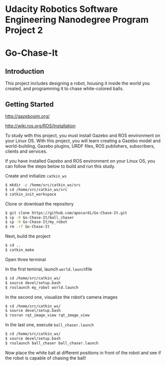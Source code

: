 # Udacity Robotics Software Engineering Nanodegree Program Project 2
# Go-Chase-It

## Introduction
This project includes designing a robot, housing it inside the world you created, and programming it to chase white-colored balls.

## Getting Started

http://gazebosim.org/

http://wiki.ros.org/ROS/Installation

To study with this project, you must install Gazebo and ROS environment on your Linux OS. With this project, you will learn creating a Gazebo model and world-building, Gazebo plugins, URDF files, ROS publishers, subscribers, clients and services.


If you have installed Gazebo and ROS environment on your Linux OS, you can follow the steps below to build and run this study.

Create and initialize ```catkin_ws```

```bash
$ mkdir -p /home/src/catkin_ws/src 
$ cd /home/src/catkin_ws/src
$ catkin_init_workspace
```
Clone or download the repository

```bash
$ git clone https://github.com/apocardi/Go-Chase-It.git
$ cp -R Go-Chase-It/ball_chaser
$ cp -R Go-Chase-It/my_robot
$ rm -rf Go-Chase-It
```

Next, build the project

```bash
$ cd ..
$ catkin_make
```
Open three terminal

In the first teminal, launch ```world.launch```file

```bash
$ cd /home/src/catkin_ws/
$ source devel/setup.bash
$ roslaunch my_robot world.launch
```
In the second one, visualize the robot’s camera images

```bash
$ cd /home/src/catkin_ws/
$ source devel/setup.bash
$ rosrun rqt_image_view rqt_image_view 
```

In the last one, execute ```ball_chaser.launch```
```bash
$ cd /home/src/catkin_ws/
$ source devel/setup.bash
$ roslaunch ball_chaser ball_chaser.launch
```

Now place the white ball at different positions in front of the robot and see if the robot is capable of chasing the ball!
